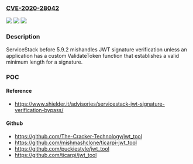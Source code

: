 ### [CVE-2020-28042](https://cve.mitre.org/cgi-bin/cvename.cgi?name=CVE-2020-28042)
![](https://img.shields.io/static/v1?label=Product&message=n%2Fa&color=blue)
![](https://img.shields.io/static/v1?label=Version&message=n%2Fa&color=blue)
![](https://img.shields.io/static/v1?label=Vulnerability&message=n%2Fa&color=brighgreen)

### Description

ServiceStack before 5.9.2 mishandles JWT signature verification unless an application has a custom ValidateToken function that establishes a valid minimum length for a signature.

### POC

#### Reference
- https://www.shielder.it/advisories/servicestack-jwt-signature-verification-bypass/

#### Github
- https://github.com/The-Cracker-Technology/jwt_tool
- https://github.com/mishmashclone/ticarpi-jwt_tool
- https://github.com/puckiestyle/jwt_tool
- https://github.com/ticarpi/jwt_tool

